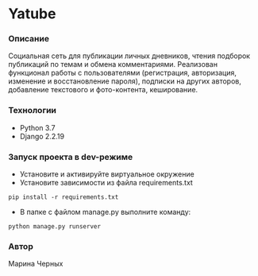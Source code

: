 # Yatube
### Описание
Социальная сеть для публикации личных дневников, чтения подборок публикаций по темам и обмена комментариями. Реализован функционал работы с пользователями (регистрация, авторизация, изменение и восстановление пароля), подписки на других авторов, добавление текстового и фото-контента, кеширование.
### Технологии
- Python 3.7
- Django 2.2.19
### Запуск проекта в dev-режиме
- Установите и активируйте виртуальное окружение
- Установите зависимости из файла requirements.txt
```
pip install -r requirements.txt
``` 
- В папке с файлом manage.py выполните команду:
```
python manage.py runserver
```
### Автор
Марина Черных
